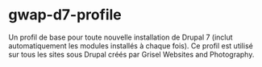 # gwap-d7-profile
Un profil de base pour toute nouvelle installation de Drupal 7 (inclut automatiquement les modules installés à chaque fois). Ce profil est utilisé sur tous les sites sous Drupal créés par Grisel Websites and Photography.


